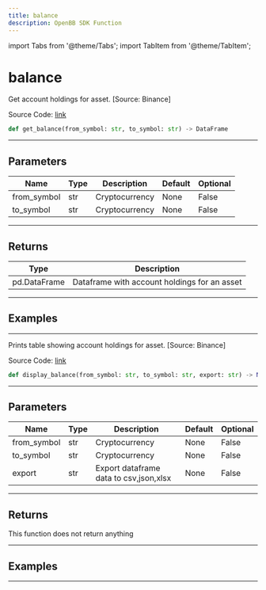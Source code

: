 ```yaml
---
title: balance
description: OpenBB SDK Function
---
```


import Tabs from '@theme/Tabs';
import TabItem from '@theme/TabItem';

# balance

<Tabs>
<TabItem value="model" label="Model" default>

Get account holdings for asset. [Source: Binance]

Source Code: [link](https://github.com/OpenBB-finance/OpenBBTerminal/tree/main/openbb_terminal/cryptocurrency/due_diligence/binance_model.py#L179)

```python
def get_balance(from_symbol: str, to_symbol: str) -> DataFrame
```
---

## Parameters

| Name | Type | Description | Default | Optional |
| ---- | ---- | ----------- | ------- | -------- |
| from_symbol | str | Cryptocurrency | None | False |
| to_symbol | str | Cryptocurrency | None | False |

---

## Returns

| Type | Description |
| ---- | ----------- |
| pd.DataFrame | Dataframe with account holdings for an asset |

---

## Examples

---



</TabItem>
<TabItem value="view" label="View">

Prints table showing account holdings for asset. [Source: Binance]

Source Code: [link](https://github.com/OpenBB-finance/OpenBBTerminal/tree/main/openbb_terminal/cryptocurrency/due_diligence/binance_view.py#L64)

```python
def display_balance(from_symbol: str, to_symbol: str, export: str) -> None
```
---

## Parameters

| Name | Type | Description | Default | Optional |
| ---- | ---- | ----------- | ------- | -------- |
| from_symbol | str | Cryptocurrency | None | False |
| to_symbol | str | Cryptocurrency | None | False |
| export | str | Export dataframe data to csv,json,xlsx | None | False |

---

## Returns

This function does not return anything

---

## Examples

---



</TabItem>
</Tabs>